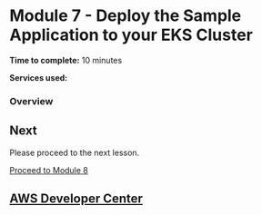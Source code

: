 # Module 7 - Deploy the Sample Application to your EKS Cluster


**Time to complete:** 10 minutes

**Services used:**


### Overview



## Next

Please proceed to the next lesson.

[Proceed to Module 8](/module-8)


## [AWS Developer Center](https://developer.aws)
